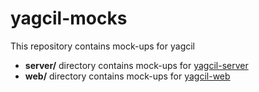 # yagcil-mocks
This repository contains mock-ups for yagcil

* **server/** directory contains mock-ups for [yagcil-server](https://github.com/yagcil/yagcil-server)
* **web/** directory contains mock-ups for [yagcil-web](https://github.com/yagcil/yagcil-web)
